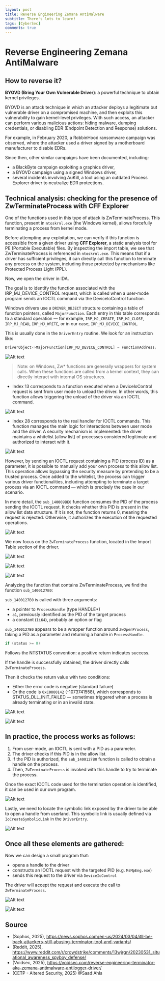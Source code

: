 ```yaml
---
layout: post
title: Reverse Engineering Zemana AntiMalware
subtitle: There's lots to learn!
tags: [CyberSec]
comments: true
---
```



# Reverse Engineering Zemana AntiMalware
## How to reverse it?

**BYOVD (Bring Your Own Vulnerable Driver)**: a powerful technique to obtain kernel privileges.

BYOVD is an attack technique in which an attacker deploys a legitimate but vulnerable driver on a compromised machine, and then exploits this vulnerability to gain kernel-level privileges. With such access, an attacker can perform various malicious actions: hiding malware, dumping credentials, or disabling EDR (Endpoint Detection and Response) solutions.

For example, in February 2020, a RobbinHood ransomware campaign was observed, where the attacker used a driver signed by a motherboard manufacturer to disable EDRs.

Since then, other similar campaigns have been documented, including:

* a BlackByte campaign exploiting a graphics driver,
* a BYOVD campaign using a signed Windows driver,
* several incidents involving AuKill, a tool using an outdated Process Explorer driver to neutralize EDR protections.

## Technical analysis: checking for the presence of ZwTerminateProcess with CFF Explorer

One of the functions used in this type of attack is ZwTerminateProcess. This function, present in `ntoskrnl.exe` (the Windows kernel), allows forcefully terminating a process from kernel mode.

Before attempting any exploitation, we can verify if this function is accessible from a given driver using **CFF Explorer**, a static analysis tool for PE (Portable Executable) files. By inspecting the import table, we see that ZwTerminateProcess is referenced in `ntoskrnl.exe`. This means that if a driver has sufficient privileges, it can directly call this function to terminate any process on the system, including those protected by mechanisms like Protected Process Light (PPL).

Now, we open the driver in IDA.

The goal is to identify the function associated with the IRP\_MJ\_DEVICE\_CONTROL request, which is called when a user-mode program sends an IOCTL command via the DeviceIoControl function.

Windows drivers use a `DRIVER_OBJECT` structure containing a table of function pointers, called `MajorFunction`. Each entry in this table corresponds to a standard operation — for example, `IRP_MJ_CREATE`, `IRP_MJ_CLOSE`, `IRP_MJ_READ`, `IRP_MJ_WRITE`, or in our case, `IRP_MJ_DEVICE_CONTROL`.

This is usually done in the `DriverEntry` routine. We look for an instruction like:

```c
DriverObject->MajorFunction[IRP_MJ_DEVICE_CONTROL] = FunctionAddress;
```

![Alt text](https://rfc6592.github.io/assets/img/Zemana/1Zemana.png)

> Note: on Windows, Zw\* functions are generally wrappers for system calls. When these functions are called from a kernel context, they can directly interact with internal OS structures.

* Index 13 corresponds to a function executed when a DeviceIoControl request is sent from user mode to unload the driver. In other words, this function allows triggering the unload of the driver via an IOCTL command.

![Alt text](https://rfc6592.github.io/assets/img/Zemana/2Zemana.png)

* Index 28 corresponds to the real handler for IOCTL commands. This function manages the main logic for interactions between user mode and the driver. A security mechanism is implemented: the driver maintains a whitelist (allow list) of processes considered legitimate and authorized to interact with it.


![Alt text](https://rfc6592.github.io/assets/img/Zemana/3Zemana.png)

However, by sending an IOCTL request containing a PID (process ID) as a parameter, it is possible to manually add your own process to this allow list. This operation allows bypassing the security measure by pretending to be a trusted process. Once added to the whitelist, the process can trigger various driver functionalities, including attempting to terminate a target process via an IOCTL command — which is precisely the case in our scenario.

In more detail, the `sub_140009BE0` function consumes the PID of the process sending the IOCTL request. It checks whether this PID is present in the allow list data structure. If it is not, the function returns 0, meaning the request is rejected. Otherwise, it authorizes the execution of the requested operations.


![Alt text](https://rfc6592.github.io/assets/img/Zemana/4Zemana.png)

We now focus on the `ZwTerminateProcess` function, located in the Import Table section of the driver.


![Alt text](https://rfc6592.github.io/assets/img/Zemana/5Zemana.png)

![Alt text](https://rfc6592.github.io/assets/img/Zemana/6Zemana.png)

![Alt text](https://rfc6592.github.io/assets/img/Zemana/7Zemana.png)


Analyzing the function that contains ZwTerminateProcess, we find the function `sub_1400127B0`:

`sub_1400127B0` is called with three arguments:

* a pointer to `ProcessHandle` (type HANDLE\*)
* `a1`, previously identified as the PID of the target process
* a constant (`1i64`), probably an option or flag

`sub_1400127B0` appears to be a wrapper function around `ZwOpenProcess`, taking a PID as a parameter and returning a handle in `ProcessHandle`.

```c
if (status >= 0)
```

Follows the NTSTATUS convention: a positive return indicates success.

If the handle is successfully obtained, the driver directly calls `ZwTerminateProcess`.

Then it checks the return value with two conditions:

* Either the error code is negative (standard failure)
* Or the code is `0xC0000142` (-1073741558), which corresponds to STATUS\_DLL\_INIT\_FAILED — sometimes triggered when a process is already terminating or in an invalid state.


![Alt text](https://rfc6592.github.io/assets/img/Zemana/8Zemana.png)

![Alt text](https://rfc6592.github.io/assets/img/Zemana/9Zemana.png)

## In practice, the process works as follows:

1. From user-mode, an IOCTL is sent with a PID as a parameter.
2. The driver checks if this PID is in the allow list.
3. If the PID is authorized, the `sub_1400127B0` function is called to obtain a handle on the process.
4. Then, `ZwTerminateProcess` is invoked with this handle to try to terminate the process.

Once the exact IOCTL code used for the termination operation is identified, it can be used in our own program.

![Alt text](https://rfc6592.github.io/assets/img/Zemana/10Zemana.png)

Lastly, we need to locate the symbolic link exposed by the driver to be able to open a handle from userland. This symbolic link is usually defined via `IoCreateSymbolicLink` in the `DriverEntry`.

![Alt text](https://rfc6592.github.io/assets/img/Zemana/11Zemana.png)

## Once all these elements are gathered:

Now we can design a small program that:

* opens a handle to the driver
* constructs an IOCTL request with the targeted PID (e.g. `MsMpEng.exe`)
* sends this request to the driver via `DeviceIoControl`

The driver will accept the request and execute the call to `ZwTerminateProcess`.

![Alt text](https://rfc6592.github.io/assets/img/Zemana/12Zemana.png)

![Alt text](https://rfc6592.github.io/assets/img/Zemana/13Zemana.png)



## Source 

* (Sophos, 2025), https://news.sophos.com/en-us/2024/03/04/itll-be-back-attackers-still-abusing-terminator-tool-and-variants/
* (Reddit, 2025), https://www.reddit.com/r/crowdstrike/comments/13wjrgn/20230531_situational_awareness_spyboy_defense/
* (Voidsec, 2025), https://voidsec.com/reverse-engineering-terminator-aka-zemana-antimalware-antilogger-driver/
* (CETP - Altered Security, 2025) @Saad Ahla
